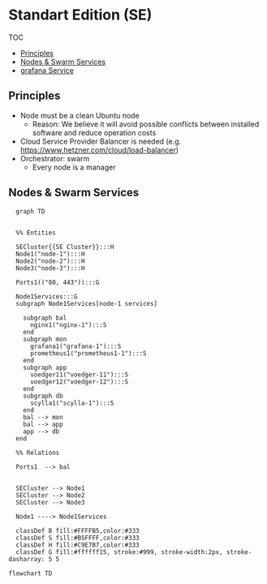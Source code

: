 # Standart Edition (SE)

TOC

- [Principles](#principles)
- [Nodes & Swarm Services](#nodes--swarm-services)
- [grafana Service](#grafana-service)

## Principles

- Node must be a clean Ubuntu node
  - Reason: We believe it will avoid possible conflicts between installed software and reduce operation costs
- Cloud Service Provider Balancer is needed (e.g.  https://www.hetzner.com/cloud/load-balancer)
- Orchestrator: swarm
  - Every node is a manager


## Nodes & Swarm Services

```mermaid
  graph TD


  %% Entities

  SECluster{{SE Cluster}}:::H
  Node1("node-1"):::H
  Node2("node-2"):::H
  Node3("node-3"):::H

  Ports1(("80, 443")):::G

  Node1Services:::G
  subgraph Node1Services[node-1 services]

    subgraph bal
      nginx1("nginx-1"):::S
    end
    subgraph mon
      grafana1("grafana-1"):::S
      prometheus1("prometheus1-1"):::S
    end
    subgraph app
      voedger11("voedger-11"):::S
      voedger12("voedger-12"):::S
    end
    subgraph db
      scylla1("scylla-1"):::S
    end
    bal --> mon
    bal --> app
    app --> db
  end

  %% Relations

  Ports1  --> bal


  SECluster --> Node1
  SECluster --> Node2
  SECluster --> Node3

  Node1 ----> Node1Services

  classDef B fill:#FFFFB5,color:#333
  classDef S fill:#B5FFFF,color:#333
  classDef H fill:#C9E7B7,color:#333
  classDef G fill:#ffffff15, stroke:#999, stroke-width:2px, stroke-dasharray: 5 5
```

```mermaid
flowchart TD

